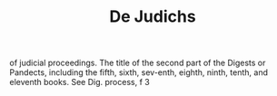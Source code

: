 ---
title: De Judichs
letter: D
permalink: "/definitions/bld-de-judichs.html"
body: of judicial proceedings. The title of the second part of the Digests or Pandects,
  including the fifth, sixth, sev-enth, eighth, ninth, tenth, and eleventh books.
  See Dig. process, f 3
published_at: '2018-07-07'
source: Black's Law Dictionary 2nd Ed (1910)
layout: post
---